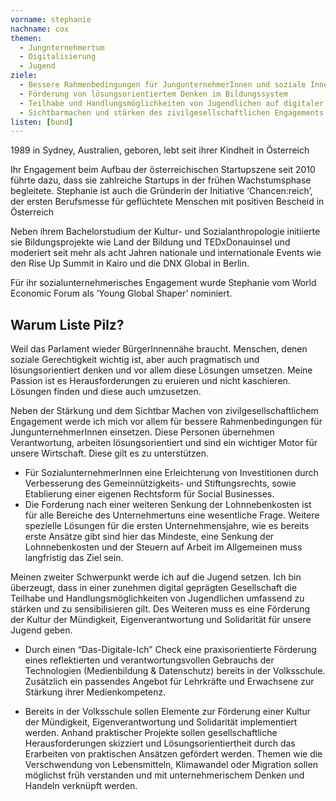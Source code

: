 ```yaml
---
vorname: stephanie
nachname: cox
themen:
  - Jungnternehmertum
  - Digitalisierung
  - Jugend
ziele:
  - Bessere Rahmenbedingungen für JungunternehmerInnen und soziale Innovationen
  - Förderung von lösungsorientiertem Denken im Bildungssystem
  - Teilhabe und Handlungsmöglichkeiten von Jugendlichen auf digitaler Ebene umfassend zu stärken und zu sensibilisieren
  - Sichtbarmachen und stärken des zivilgesellschaftlichen Engagements
listen: [bund]
---
```


1989 in Sydney, Australien, geboren, lebt seit ihrer Kindheit in Österreich

Ihr Engagement beim Aufbau der österreichischen Startupszene seit 2010 führte dazu, dass sie zahlreiche Startups in der frühen Wachstumsphase begleitete. Stephanie ist auch die Gründerin der Initiative ‘Chancen:reich’, der ersten Berufsmesse für geflüchtete Menschen mit positiven Bescheid in Österreich

Neben ihrem Bachelorstudium der Kultur- und Sozialanthropologie initiierte sie Bildungsprojekte wie Land der Bildung und TEDxDonauinsel und moderiert seit mehr als acht Jahren nationale und internationale Events wie den Rise Up Summit in Kairo und die DNX Global in Berlin.

Für ihr sozialunternehmerisches Engagement wurde Stephanie vom World Economic Forum als ‘Young Global Shaper’ nominiert.

## Warum Liste Pilz?

Weil das Parlament wieder BürgerInnennähe braucht. Menschen, denen soziale Gerechtigkeit wichtig ist, aber auch pragmatisch und lösungsorientiert denken und vor allem diese Lösungen umsetzen.
Meine Passion ist es Herausforderungen zu eruieren und nicht kaschieren. Lösungen finden und diese auch umzusetzen.

Neben der Stärkung und dem Sichtbar Machen von zivilgesellschaftlichem Engagement werde ich mich vor allem für bessere Rahmenbedingungen für JungunternehmerInnen einsetzen. Diese Personen übernehmen Verantwortung, arbeiten lösungsorientiert und sind ein wichtiger Motor für unsere Wirtschaft. Diese gilt es zu unterstützen.

* Für SozialunternehmerInnen eine Erleichterung von Investitionen durch Verbesserung des Gemeinnützigkeits- und Stiftungsrechts, sowie Etablierung einer eigenen Rechtsform für Social Businesses.
* Die Forderung nach einer weiteren Senkung der Lohnnebenkosten ist für alle Bereiche des Unternehmertuns eine wesentliche Frage. Weitere spezielle Lösungen für die ersten Unternehmensjahre, wie es bereits erste Ansätze gibt sind hier das Mindeste, eine Senkung der Lohnnebenkosten und der Steuern auf Arbeit im Allgemeinen muss langfristig das Ziel sein.

Meinen zweiter Schwerpunkt werde ich auf die Jugend setzen. Ich bin überzeugt, dass in einer zunehmen digital geprägten Gesellschaft die Teilhabe und Handlungsmöglichkeiten von Jugendlichen umfassend zu stärken und zu sensibilisieren gilt. Des Weiteren muss es eine Förderung der Kultur der Mündigkeit, Eigenverantwortung und Solidarität für unsere Jugend geben.

* Durch einen “Das-Digitale-Ich” Check eine praxisorientierte Förderung eines reflektierten und verantwortungsvollen Gebrauchs der Technologien (Medienbildung & Datenschutz) bereits in der Volksschule. Zusätzlich ein passendes Angebot für Lehrkräfte und Erwachsene zur Stärkung ihrer Medienkompetenz. 

* Bereits in der Volksschule sollen Elemente zur Förderung einer Kultur der Mündigkeit, Eigenverantwortung und Solidarität implementiert werden.
Anhand praktischer Projekte sollen gesellschaftliche Herausforderungen skizziert und Lösungsorientiertheit durch das Erarbeiten von praktischen Ansätzen gefördert werden. Themen wie die Verschwendung von Lebensmitteln, Klimawandel oder Migration sollen möglichst früh verstanden und mit unternehmerischem Denken und Handeln verknüpft werden. 